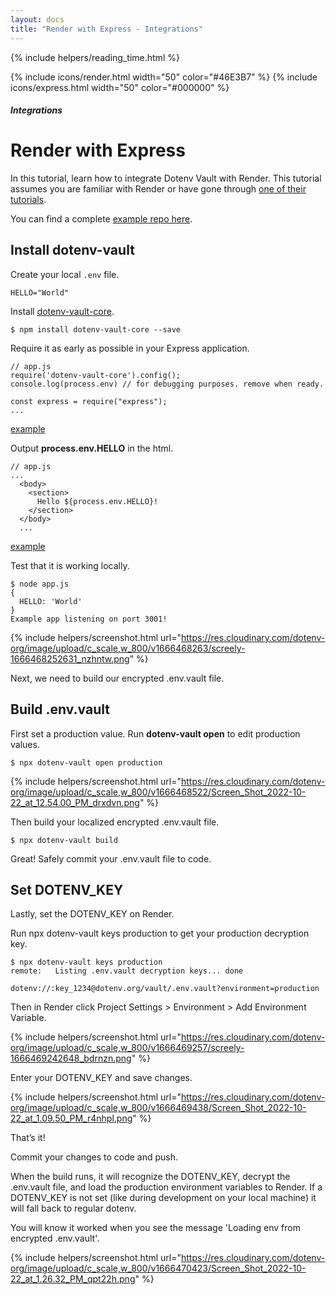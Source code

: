 ```yaml
---
layout: docs
title: "Render with Express - Integrations"
---
```


{% include helpers/reading_time.html %}

{% include icons/render.html width="50" color="#46E3B7" %}
{% include icons/express.html width="50" color="#000000" %}

##### Integrations

# Render with Express

In this tutorial, learn how to integrate Dotenv Vault with Render. This tutorial assumes you are familiar with Render or have gone through [one of their tutorials](https://render.com/docs/deploy-node-express-app).

You can find a complete [example repo here](https://github.com/dotenv-org/integration-example-render-express).

## Install dotenv-vault

Create your local `.env` file.

```
HELLO="World"
```

Install [dotenv-vault-core](https://github.com/dotenv-org/dotenv-vault-core).

```
$ npm install dotenv-vault-core --save
```

Require it as early as possible in your Express application.

```
// app.js
require('dotenv-vault-core').config();
console.log(process.env) // for debugging purposes. remove when ready.

const express = require("express");
...
```
[example](https://github.com/dotenv-org/integration-example-render-express/blob/master/app.js)

Output **process.env.HELLO** in the html.

```
// app.js
...
  <body>
    <section>
      Hello ${process.env.HELLO}!
    </section>
  </body>
  ...
```
[example](https://github.com/dotenv-org/integration-example-render-express/blob/master/app.js)

Test that it is working locally.

```
$ node app.js
{
  HELLO: 'World'
}
Example app listening on port 3001!
```

{% include helpers/screenshot.html url="https://res.cloudinary.com/dotenv-org/image/upload/c_scale,w_800/v1666468263/screely-1666468252631_nzhntw.png" %}

Next, we need to build our encrypted .env.vault file.

## Build .env.vault

First set a production value. Run **dotenv-vault open** to edit production values.

```
$ npx dotenv-vault open production
```

{% include helpers/screenshot.html url="https://res.cloudinary.com/dotenv-org/image/upload/c_scale,w_800/v1666468522/Screen_Shot_2022-10-22_at_12.54.00_PM_drxdvn.png" %}

Then build your localized encrypted .env.vault file.

```
$ npx dotenv-vault build
```

Great! Safely commit your .env.vault file to code.

## Set DOTENV_KEY

Lastly, set the DOTENV_KEY on Render.

Run npx dotenv-vault keys production to get your production decryption key.

```
$ npx dotenv-vault keys production
remote:   Listing .env.vault decryption keys... done

dotenv://:key_1234@dotenv.org/vault/.env.vault?environment=production
```

Then in Render click Project Settings > Environment > Add Environment Variable.

{% include helpers/screenshot.html url="https://res.cloudinary.com/dotenv-org/image/upload/c_scale,w_800/v1666469257/screely-1666469242648_bdrnzn.png" %}

Enter your DOTENV_KEY and save changes.

{% include helpers/screenshot.html url="https://res.cloudinary.com/dotenv-org/image/upload/c_scale,w_800/v1666469438/Screen_Shot_2022-10-22_at_1.09.50_PM_r4nhpl.png" %}

That’s it!

Commit your changes to code and push.

When the build runs, it will recognize the DOTENV_KEY, decrypt the .env.vault file, and load the production environment variables to Render. If a DOTENV_KEY is not set (like during development on your local machine) it will fall back to regular dotenv.

You will know it worked when you see the message 'Loading env from encrypted .env.vault'.

{% include helpers/screenshot.html url="https://res.cloudinary.com/dotenv-org/image/upload/c_scale,w_800/v1666470423/Screen_Shot_2022-10-22_at_1.26.32_PM_qpt22h.png" %}
